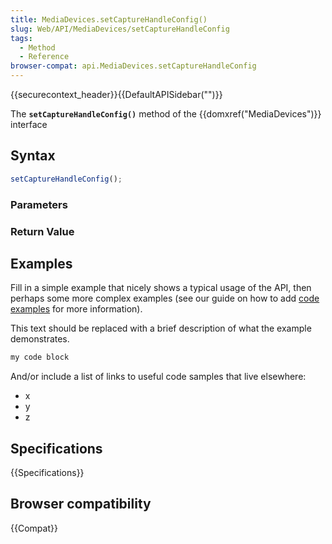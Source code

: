 ```yaml
---
title: MediaDevices.setCaptureHandleConfig()
slug: Web/API/MediaDevices/setCaptureHandleConfig
tags:
  - Method
  - Reference
browser-compat: api.MediaDevices.setCaptureHandleConfig
---
```

{{securecontext_header}}{{DefaultAPISidebar("")}}

The **`setCaptureHandleConfig()`** method of the {{domxref("MediaDevices")}} interface 

## Syntax

```js
setCaptureHandleConfig();
```

### Parameters



### Return Value



## Examples

Fill in a simple example that nicely shows a typical usage of the API, then perhaps some more complex examples (see our guide on how to add [code examples](/en-US/docs/MDN/Contribute/Structures/Code_examples) for more information).

This text should be replaced with a brief description of what the example demonstrates.

```js
my code block
```

And/or include a list of links to useful code samples that live elsewhere:

*   x
*   y
*   z

## Specifications

{{Specifications}}

## Browser compatibility

{{Compat}}


